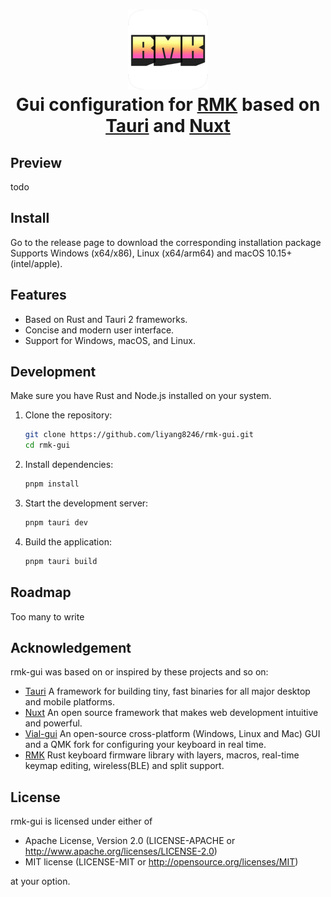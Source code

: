 <h1 align="center">
  <img src="./src-tauri/icons/icon.png" alt="Clash" width="128" />
  <br>
  Gui configuration for <a href="https://github.com/HaoboGu/rmk">RMK</a> based on <a href="https://github.com/tauri-apps/tauri">Tauri</a> and <a href="https://github.com/nuxt/nuxt">Nuxt</a>
  <br>
</h1>

## Preview

todo

## Install

Go to the release page to download the corresponding installation package
Supports Windows (x64/x86), Linux (x64/arm64) and macOS 10.15+ (intel/apple).

## Features

- Based on Rust and Tauri 2 frameworks.
- Concise and modern user interface.
- Support for Windows, macOS, and Linux.

## Development

Make sure you have Rust and Node.js installed on your system.

1. Clone the repository:
   ```bash
   git clone https://github.com/liyang8246/rmk-gui.git
   cd rmk-gui
   ```
2. Install dependencies:
   ```bash
   pnpm install
   ```
3. Start the development server:
   ```bash
   pnpm tauri dev
   ```
4. Build the application:
   ```bash
   pnpm tauri build
   ```

## Roadmap

Too many to write

## Acknowledgement

rmk-gui was based on or inspired by these projects and so on:

- [Tauri](https://github.com/tauri-apps/tauri) A framework for building tiny, fast binaries for all major desktop and mobile platforms.
- [Nuxt](https://github.com/nuxt/nuxt) An open source framework that makes web development intuitive and powerful.
- [Vial-gui](https://github.com/vial-kb/vial-gui) An open-source cross-platform (Windows, Linux and Mac) GUI and a QMK fork for configuring your keyboard in real time.
- [RMK](https://github.com/HaoboGu/rmk) Rust keyboard firmware library with layers, macros, real-time keymap editing, wireless(BLE) and split support.

## License

rmk-gui is licensed under either of

- Apache License, Version 2.0 (LICENSE-APACHE or <http://www.apache.org/licenses/LICENSE-2.0>)
- MIT license (LICENSE-MIT or <http://opensource.org/licenses/MIT>)

at your option.
